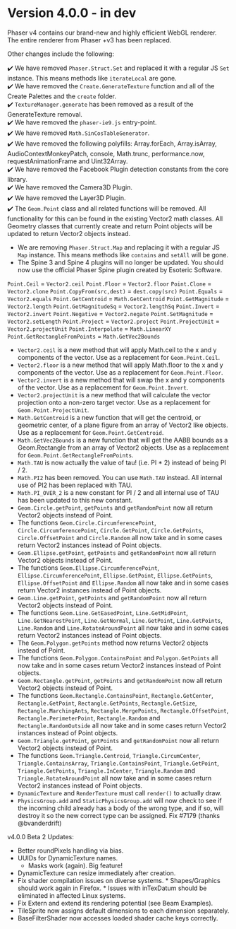# Version 4.0.0 - in dev

Phaser v4 contains our brand-new and highly efficient WebGL renderer. The entire renderer from Phaser +v3 has been replaced.

Other changes include the following:

✔️ We have removed `Phaser.Struct.Set` and replaced it with a regular JS `Set` instance. This means methods like `iterateLocal` are gone.  
✔️ We have removed the `Create.GenerateTexture` function and all of the Create Palettes and the `create` folder.  
✔️ `TextureManager.generate` has been removed as a result of the GenerateTexture removal.  
✔️ We have removed the `phaser-ie9.js` entry-point.  
✔️ We have removed `Math.SinCosTableGenerator`.  
✔️ We have removed the following polyfills: Array.forEach, Array.isArray, AudioContextMonkeyPatch, console, Math.trunc, performance.now, requestAnimationFrame and Uint32Array.  
✔️ We have removed the Facebook Plugin detection constants from the core library.  
✔️ We have removed the Camera3D Plugin.  
✔️ We have removed the Layer3D Plugin.  
✔️ The `Geom.Point` class and all related functions will be removed. All functionality for this can be found in the existing Vector2 math classes. All Geometry classes that currently create and return Point objects will be updated to return Vector2 objects instead.  
* We are removing `Phaser.Struct.Map` and replacing it with a regular JS `Map` instance. This means methods like `contains` and `setAll` will be gone.  
* The Spine 3 and Spine 4 plugins will no longer be updated. You should now use the official Phaser Spine plugin created by Esoteric Software.  

`Point.Ceil` = `Vector2.ceil`
`Point.Floor` = `Vector2.floor`
`Point.Clone` = `Vector2.clone`
`Point.CopyFrom(src,dest)` = `dest.copy(src)`
`Point.Equals` = `Vector2.equals`
`Point.GetCentroid` = `Math.GetCentroid`
`Point.GetMagnitude` = `Vector2.length`
`Point.GetMagnitudeSq` = `Vector2.lengthSq`
`Point.Invert` = `Vector2.invert`
`Point.Negative` = `Vector2.negate`
`Point.SetMagnitude` = `Vector2.setLength`
`Point.Project` = `Vector2.project`
`Point.ProjectUnit` = `Vector2.projectUnit`
`Point.Interpolate` = `Math.LinearXY`
`Point.GetRectangleFromPoints` = `Math.GetVec2Bounds`

* `Vector2.ceil` is a new method that will apply Math.ceil to the x and y components of the vector. Use as a replacement for `Geom.Point.Ceil`.
* `Vector2.floor` is a new method that will apply Math.floor to the x and y components of the vector. Use as a replacement for `Geom.Point.Floor`.
* `Vector2.invert` is a new method that will swap the x and y components of the vector. Use as a replacement for `Geom.Point.Invert`.
* `Vector2.projectUnit` is a new method that will calculate the vector projection onto a non-zero target vector. Use as a replacement for `Geom.Point.ProjectUnit`.
* `Math.GetCentroid` is a new function that will get the centroid, or geometric center, of a plane figure from an array of Vector2 like objects. Use as a replacement for `Geom.Point.GetCentroid`.
* `Math.GetVec2Bounds` is a new function that will get the AABB bounds as a Geom.Rectangle from an array of Vector2 objects. Use as a replacement for `Geom.Point.GetRectangleFromPoints`.
* `Math.TAU` is now actually the value of tau! (i.e. PI * 2) instead of being PI / 2.
* `Math.PI2` has been removed. You can use `Math.TAU` instead. All internal use of PI2 has been replaced with TAU.
* `Math.PI_OVER_2` is a new constant for PI / 2 and all internal use of TAU has been updated to this new constant.
* `Geom.Circle.getPoint`, `getPoints` and `getRandomPoint` now all return Vector2 objects instead of Point.
* The functions `Geom.Circle.CircumferencePoint`, `Circle.CircumferencePoint`, `Circle.GetPoint`, `Circle.GetPoints`, `Circle.OffsetPoint` and `Circle.Random` all now take and in some cases return Vector2 instances instead of Point objects.
* `Geom.Ellipse.getPoint`, `getPoints` and `getRandomPoint` now all return Vector2 objects instead of Point.
* The functions `Geom.Ellipse.CircumferencePoint`, `Ellipse.CircumferencePoint`, `Ellipse.GetPoint`, `Ellipse.GetPoints`, `Ellipse.OffsetPoint` and `Ellipse.Random` all now take and in some cases return Vector2 instances instead of Point objects.
* `Geom.Line.getPoint`, `getPoints` and `getRandomPoint` now all return Vector2 objects instead of Point.
* The functions `Geom.Line.GetEasedPoint`, `Line.GetMidPoint`, `Line.GetNearestPoint`, `Line.GetNormal`, `Line.GetPoint`, `Line.GetPoints`, `Line.Random` and `Line.RotateAroundPoint` all now take and in some cases return Vector2 instances instead of Point objects.
* The `Geom.Polygon.getPoints` method now returns Vector2 objects instead of Point.
* The functions `Geom.Polygon.ContainsPoint` and `Polygon.GetPoints` all now take and in some cases return Vector2 instances instead of Point objects.
* `Geom.Rectangle.getPoint`, `getPoints` and `getRandomPoint` now all return Vector2 objects instead of Point.
* The functions `Geom.Rectangle.ContainsPoint`, `Rectangle.GetCenter`, `Rectangle.GetPoint`, `Rectangle.GetPoints`, `Rectangle.GetSize`, `Rectangle.MarchingAnts`, `Rectangle.MergePoints`, `Rectangle.OffsetPoint`, `Rectangle.PerimeterPoint`, `Rectangle.Random` and `Rectangle.RandomOutside` all now take and in some cases return Vector2 instances instead of Point objects.
* `Geom.Triangle.getPoint`, `getPoints` and `getRandomPoint` now all return Vector2 objects instead of Point.
* The functions `Geom.Triangle.Centroid`, `Triangle.CircumCenter`, `Triangle.ContainsArray`, `Triangle.ContainsPoint`, `Triangle.GetPoint`, `Triangle.GetPoints`, `Triangle.InCenter`, `Triangle.Random` and `Triangle.RotateAroundPoint` all now take and in some cases return Vector2 instances instead of Point objects.
* `DynamicTexture` and `RenderTexture` must call `render()` to actually draw.
* `PhysicsGroup.add` and `StaticPhysicsGroup.add` will now check to see if the incoming child already has a body of the wrong type, and if so, will destroy it so the new correct type can be assigned. Fix #7179 (thanks @bvanderdrift)


v4.0.0 Beta 2 Updates:

* Better roundPixels handling via bias.
* UUIDs for DynamicTexture names.
    * Masks work (again). Big feature!
* DynamicTexture can resize immediately after creation.
* Fix shader compilation issues on diverse systems.
        * Shapes/Graphics should work again in Firefox.
        * Issues with inTexDatum should be eliminated in affected Linux systems.
* Fix Extern and extend its rendering potential (see Beam Examples).
* TileSprite now assigns default dimensions to each dimension separately.
* BaseFilterShader now accesses loaded shader cache keys correctly.
